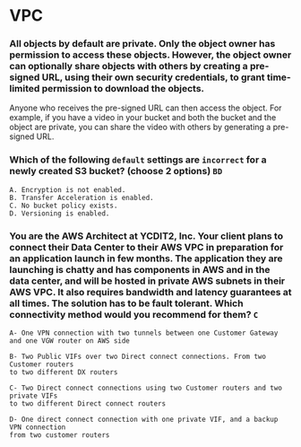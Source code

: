 # VPC
### All objects by default are private. Only the object owner has permission to access these objects. However, the object owner can optionally share objects with others by creating a pre-signed URL, using their own security credentials, to grant time-limited permission to download the objects.

Anyone who receives the pre-signed URL can then access the object. For example, if you have a video in your bucket and both the bucket and the object are private, you can share the video with others by generating a pre-signed URL.
### Which of the following ```default``` settings are ```incorrect``` for a newly created S3 bucket? (choose 2 options) ```BD```
```
A. Encryption is not enabled.
B. Transfer Acceleration is enabled.
C. No bucket policy exists.
D. Versioning is enabled.
```

### You are the AWS Architect at YCDIT2, Inc. Your client plans to connect their Data Center to their AWS VPC in preparation for an application launch in few months. The application they are launching is chatty and has components in AWS and in the data center, and will be hosted in private AWS subnets in their AWS VPC. It also requires bandwidth and latency guarantees at all times. The solution has to be fault tolerant. Which connectivity method would you recommend for them? ```C```
```
A- One VPN connection with two tunnels between one Customer Gateway 
and one VGW router on AWS side     

B- Two Public VIFs over two Direct connect connections. From two Customer routers 
to two different DX routers    

C- Two Direct connect connections using two Customer routers and two private VIFs 
to two different Direct connect routers

D- One direct connect connection with one private VIF, and a backup VPN connection 
from two customer routers   
```
